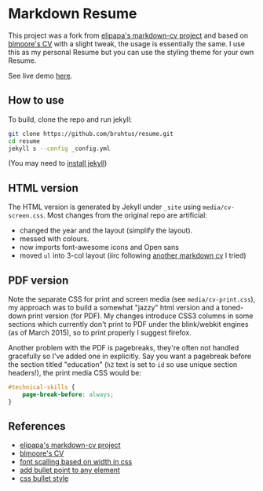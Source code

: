 # Markdown Resume

This project was a fork from [elipapa's markdown-cv project](https://github.com/elipapa/markdown-cv) and based on [blmoore's CV](https://github.com/blmoore/md-cv) with a slight tweak, the usage is essentially the same. I use this as my personal Resume but you can use the styling theme for your own Resume.

See live demo [here](https://bruhtus.github.io/resume).

## How to use

To build, clone the repo and run jekyll:

```bash
git clone https://github.com/bruhtus/resume.git
cd resume
jekyll s --config _config.yml
```
(You may need to [install jekyll](https://jekyllrb.com/docs/installation/))

## HTML version

The HTML version is generated by Jekyll under `_site` using `media/cv-screen.css`. Most changes from the original repo are artificial:

* changed the year and the layout (simplify the layout).
* messed with colours.
* now imports font-awesome icons and Open sans
* moved `ul` into 3-col layout (iirc following [another markdown cv](https://github.com/davidhampgonsalves/resume) I tried)

## PDF version

Note the separate CSS for print and screen media (see `media/cv-print.css`), my approach was to build a somewhat "jazzy" html version and a toned-down print version (for PDF). My changes introduce CSS3 columns in some sections which currently don't print to PDF under the blink/webkit engines (as of March 2015), so to print properly I suggest firefox.

Another problem with the PDF is pagebreaks, they're often not handled gracefully so I've added one in explicitly. Say you want a pagebreak before the section titled "education" (`h2` text is set to `id` so use unique section headers!), the print media CSS would be:

```CSS
#technical-skills {
	page-break-before: always;
}
```

## References

- [elipapa's markdown-cv project](https://github.com/elipapa/markdown-cv)
- [blmoore's CV](https://github.com/blmoore/md-cv)
- [font scalling based on width in css](https://stackoverflow.com/a/19814948)
- [add bullet point to any element](https://stackoverflow.com/a/32456613)
- [css bullet style](https://www.w3schools.com/cssref/pr_list-style-type.asp)
